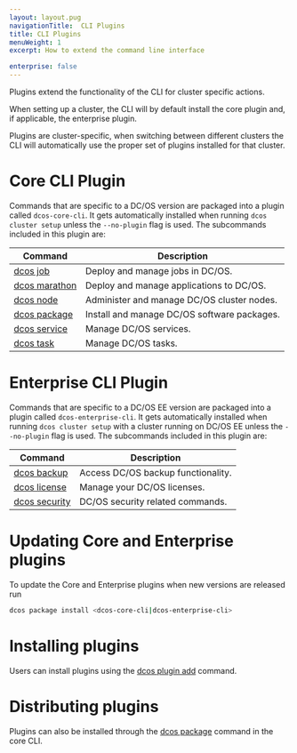 ```yaml
---
layout: layout.pug
navigationTitle:  CLI Plugins
title: CLI Plugins
menuWeight: 1
excerpt: How to extend the command line interface

enterprise: false
---
```


<!-- This source repo for this topic is https://github.com/dcos/dcos-docs -->

Plugins extend the functionality of the CLI for cluster specific actions.

When setting up a cluster, the CLI will by default install the core plugin and, if applicable, the enterprise plugin.

Plugins are cluster-specific, when switching between different clusters the CLI will automatically use the proper set of plugins installed for that cluster.

# Core CLI Plugin

Commands that are specific to a DC/OS version are packaged into a plugin called `dcos-core-cli`. It gets automatically installed when running `dcos cluster setup` unless the `--no-plugin` flag is used. The subcommands included in this plugin are:

| Command | Description |
|---------|-------------|
| [dcos job](/1.12/cli/command-reference/dcos-job/)    | Deploy and manage jobs in DC/OS.  |
| [dcos marathon](/1.12/cli/command-reference/dcos-marathon/)  |  Deploy and manage applications to DC/OS.  |
| [dcos node](/1.12/cli/command-reference/dcos-node/)   |  Administer and manage DC/OS cluster nodes.  |
| [dcos package](/1.12/cli/command-reference/dcos-package/) | Install and manage DC/OS software packages. |
| [dcos service](/1.12/cli/command-reference/dcos-service/)  |  Manage DC/OS services.  |
| [dcos task](/1.12/cli/command-reference/dcos-task/)  |  Manage DC/OS tasks.  |

# Enterprise CLI Plugin

Commands that are specific to a DC/OS EE version are packaged into a plugin called `dcos-enterprise-cli`. It gets automatically installed when running `dcos cluster setup` with a cluster running on DC/OS EE unless the `--no-plugin` flag is used. The subcommands included in this plugin are:

| Command | Description |
|---------|-------------|
| [dcos backup](/1.12/cli/command-reference/dcos-backup/)    | Access DC/OS backup functionality.  |
| [dcos license](/1.12/cli/command-reference/dcos-license/)  |  Manage your DC/OS licenses.  |
| [dcos security](/1.12/cli/command-reference/dcos-security/)   |  DC/OS security related commands. |

# Updating Core and Enterprise plugins

To update the Core and Enterprise plugins when new versions are released run
```bash
dcos package install <dcos-core-cli|dcos-enterprise-cli>
```


# Installing plugins

Users can install plugins using the [dcos plugin add](/1.12/cli/command-reference/dcos-plugin/dcos-plugin-add/) command.

# Distributing plugins

Plugins can also be installed through the [dcos package](/1.12/cli/command-reference/dcos-package/) command in the core CLI.
